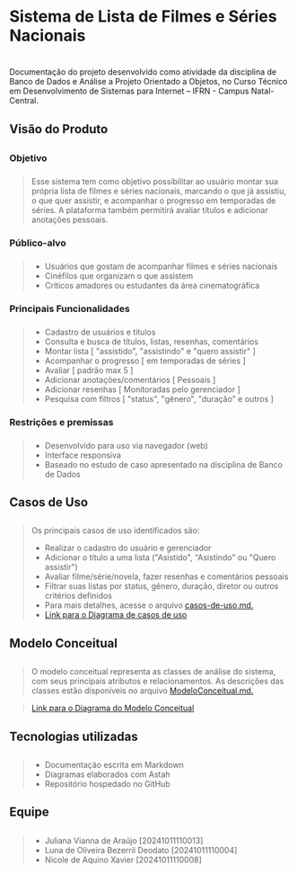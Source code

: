 # **Sistema de Lista de Filmes e Séries Nacionais** <h1>
Documentação do projeto desenvolvido como atividade da disciplina de Banco de Dados e Análise a Projeto Orientado a Objetos, no Curso Técnico em Desenvolvimento de Sistemas para Internet – IFRN - Campus Natal-Central.

## Visão do Produto <h2>

### Objetivo <h3>
>Esse sistema tem como objetivo possibilitar ao usuário montar sua própria lista de filmes e séries nacionais, marcando o que já assistiu, o que quer assistir, e acompanhar o progresso em temporadas de séries. A plataforma também permitirá avaliar títulos e adicionar anotações pessoais.

### Público-alvo <h3>
>- Usuários que gostam de acompanhar filmes e séries nacionais
>- Cinéfilos que organizam o que assistem
>- Críticos amadores ou estudantes da área cinematográfica

### Principais Funcionalidades <h3>
>- Cadastro de usuários e títulos
>- Consulta e busca de títulos, listas, resenhas, comentários
>- Montar lista [ "assistido", "assistindo" e "quero assistir" ]
>- Acompanhar o progresso [ em temporadas de séries ]
>- Avaliar [ padrão max 5 ]
>- Adicionar anotações/comentários [ Pessoais ]
>- Adicionar resenhas [ Monitoradas pelo gerenciador ]
>- Pesquisa com filtros [ "status", "gênero", "duração" e outros ]

### Restrições e premissas <h3>
>- Desenvolvido para uso via navegador (web)
>- Interface responsiva
>- Baseado no estudo de caso apresentado na disciplina de Banco de Dados

## Casos de Uso <h2>
>Os principais casos de uso identificados são:
>- Realizar o cadastro do usuário e gerenciador
>- Adicionar o título a uma lista ("Asistido", "Asistindo" ou "Quero assistir")
>- Avaliar filme/série/novela, fazer resenhas e comentários pessoais
>- Filtrar suas listas por status, gênero, duração, diretor ou outros critérios definidos
>- Para mais detalhes, acesse o arquivo [casos-de-uso.md.](Projeto-ApooDt/casos_de_uso.md)
>- [Link para o Diagrama de casos de uso](Projeto-ApooDt/imagens/diagrama-casos-de-uso.png)

## Modelo Conceitual <h2>
>O modelo conceitual representa as classes de análise do sistema, com seus principais
>atributos e relacionamentos. As descrições das classes estão disponíveis no arquivo [ModeloConceitual.md.](Projeto-ApooDt/ModeloConceitual.md)

>[Link para o Diagrama do Modelo Conceitual](Projeto-ApooDt/imagens/modelo-conceitual.png)

## Tecnologias utilizadas <h2>
>- Documentação escrita em Markdown
>- Diagramas elaborados com Astah
>- Repositório hospedado no GitHub

## Equipe <h2>
>- Juliana Vianna de Araújo [20241011110013]
>- Luna de Oliveira Bezerril Deodato [20241011110004]
>- Nicole de Aquino Xavier [20241011110008]
